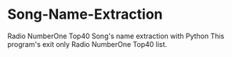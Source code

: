 # Song-Name-Extraction
Radio NumberOne Top40 Song's name extraction with Python
This program's exit only Radio NumberOne Top40 list.

